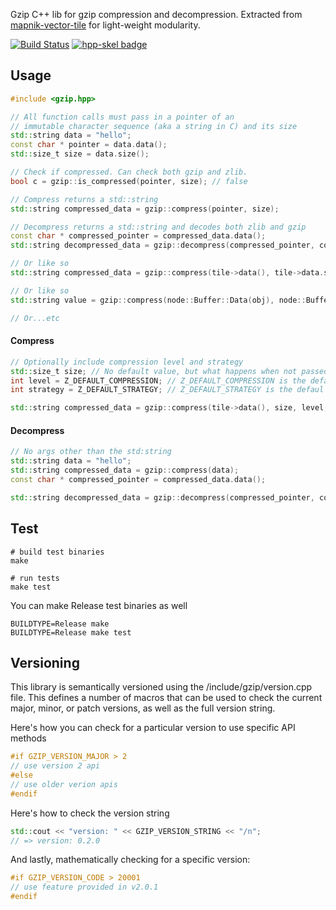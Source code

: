 Gzip C++ lib for gzip compression and decompression. Extracted from [mapnik-vector-tile](https://github.com/mapbox/mapnik-vector-tile) for light-weight modularity.

[![Build Status](https://travis-ci.org/mapbox/gzip-hpp.svg?branch=master)](https://travis-ci.com/mapbox/gzip-hpp) [![hpp-skel badge](https://mapbox.s3.amazonaws.com/cpp-assets/hpp-skel-badge_blue.svg)](https://github.com/mapbox/hpp-skel)

## Usage
```c++
#include <gzip.hpp>

// All function calls must pass in a pointer of an 
// immutable character sequence (aka a string in C) and its size
std::string data = "hello";
const char * pointer = data.data();
std::size_t size = data.size();

// Check if compressed. Can check both gzip and zlib.
bool c = gzip::is_compressed(pointer, size); // false

// Compress returns a std::string
std::string compressed_data = gzip::compress(pointer, size);

// Decompress returns a std::string and decodes both zlib and gzip
const char * compressed_pointer = compressed_data.data();
std::string decompressed_data = gzip::decompress(compressed_pointer, compressed_data.size());

// Or like so
std::string compressed_data = gzip::compress(tile->data(), tile->data.size());

// Or like so
std::string value = gzip::compress(node::Buffer::Data(obj), node::Buffer::Length(obj));

// Or...etc

```
#### Compress
```c++
// Optionally include compression level and strategy
std::size_t size; // No default value, but what happens when not passed??
int level = Z_DEFAULT_COMPRESSION; // Z_DEFAULT_COMPRESSION is the default if no arg is passed
int strategy = Z_DEFAULT_STRATEGY; // Z_DEFAULT_STRATEGY is the defaul if no arg is passed

std::string compressed_data = gzip::compress(tile->data(), size, level, strategy);
```
#### Decompress
```c++
// No args other than the std:string
std::string data = "hello";
std::string compressed_data = gzip::compress(data);
const char * compressed_pointer = compressed_data.data();

std::string decompressed_data = gzip::decompress(compressed_pointer, compressed_data.size());

```

## Test

```shell
# build test binaries
make

# run tests
make test
```

You can make Release test binaries as well
```shell
BUILDTYPE=Release make
BUILDTYPE=Release make test
```

## Versioning

This library is semantically versioned using the /include/gzip/version.cpp file. This defines a number of macros that can be used to check the current major, minor, or patch versions, as well as the full version string.

Here's how you can check for a particular version to use specific API methods
```c++
#if GZIP_VERSION_MAJOR > 2
// use version 2 api
#else
// use older verion apis
#endif
```

Here's how to check the version string
```c++
std::cout << "version: " << GZIP_VERSION_STRING << "/n";
// => version: 0.2.0
```

And lastly, mathematically checking for a specific version:
```c++
#if GZIP_VERSION_CODE > 20001
// use feature provided in v2.0.1
#endif
```
